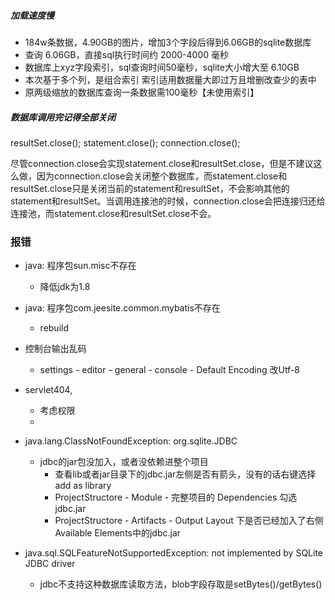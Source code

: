 ##### 加载速度慢
*  184w条数据，4.90GB的图片，增加3个字段后得到6.06GB的sqlite数据库
* 查询 6.06GB，直接sql执行时间约 2000-4000 毫秒
* 数据库上xyz字段索引，sql查询时间50毫秒，sqlite大小增大至 6.10GB
* 本次基于多个列，是组合索引
索引适用数据量大即过万且增删改查少的表中
* 原两级缩放的数据库查询一条数据需100毫秒【未使用索引】

##### 数据库调用完记得全部关闭
resultSet.close();
statement.close();
connection.close();

尽管connection.close会实现statement.close和resultSet.close，但是不建议这么做，因为connection.close会关闭整个数据库，而statement.close和resultSet.close只是关闭当前的statement和resultSet，不会影响其他的statement和resultSet。当调用连接池的时候，connection.close会把连接归还给连接池，而statement.close和resultSet.close不会。
### 报错
* java: 程序包sun.misc不存在
  * 降低jdk为1.8
* java: 程序包com.jeesite.common.mybatis不存在
  * rebuild
* 控制台输出乱码
  * settings - editor - general - console - Default Encoding 改Utf-8

* servlet404,
  * 考虑权限
  * 
* java.lang.ClassNotFoundException: org.sqlite.JDBC
  * jdbc的jar包没加入，或者没依赖进整个项目
    * 查看lib或者jar目录下的jdbc.jar左侧是否有箭头，没有的话右键选择add as library
    * ProjectStructore - Module - 完整项目的 Dependencies 勾选jdbc.jar
    * ProjectStructore - Artifacts - Output Layout 下是否已经加入了右侧Available Elements中的jdbc.jar


* java.sql.SQLFeatureNotSupportedException: not implemented by SQLite JDBC driver
  * jdbc不支持这种数据库读取方法，blob字段存取是setBytes()/getBytes()

